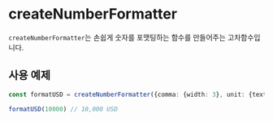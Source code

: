 # createNumberFormatter

`createNumberFormatter`는 손쉽게 숫자를 포맷팅하는 함수를 만들어주는 고차함수입니다.

## 사용 예제

```typescript
const formatUSD = createNumberFormatter({comma: {width: 3}, unit: {text: 'USD', space: true}})

formatUSD(10000) // 10,000 USD
```
